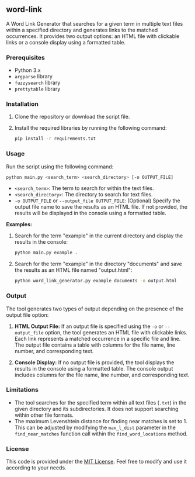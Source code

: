 ## word-link

A Word Link Generator that searches for a given term in multiple text files within a specified directory and generates links to the matched occurrences. It provides two output options: an HTML file with clickable links or a console display using a formatted table.

### Prerequisites

- Python 3.x
- `argparse` library
- `fuzzysearch` library
- `prettytable` library

### Installation

1. Clone the repository or download the script file.
2. Install the required libraries by running the following command:

   ```bash
   pip install -r requirements.txt
   ```

### Usage

Run the script using the following command:

```bash
python main.py <search_term> <search_directory> [-o OUTPUT_FILE]
```

- `<search_term>`: The term to search for within the text files.
- `<search_directory>`: The directory to search for text files.
- `-o OUTPUT_FILE` or `--output_file OUTPUT_FILE`: (Optional) Specify the output file name to save the results as an HTML file. If not provided, the results will be displayed in the console using a formatted table.

**Examples:**

1. Search for the term "example" in the current directory and display the results in the console:

   ```bash
   python main.py example .
   ```

2. Search for the term "example" in the directory "documents" and save the results as an HTML file named "output.html":

   ```bash
   python word_link_generator.py example documents -o output.html
   ```

### Output

The tool generates two types of output depending on the presence of the output file option:

1. **HTML Output File:** If an output file is specified using the `-o` or `--output_file` option, the tool generates an HTML file with clickable links. Each link represents a matched occurrence in a specific file and line. The output file contains a table with columns for the file name, line number, and corresponding text.

2. **Console Display:** If no output file is provided, the tool displays the results in the console using a formatted table. The console output includes columns for the file name, line number, and corresponding text.

### Limitations

- The tool searches for the specified term within all text files (`.txt`) in the given directory and its subdirectories. It does not support searching within other file formats.
- The maximum Levenshtein distance for finding near matches is set to 1. This can be adjusted by modifying the `max_l_dist` parameter in the `find_near_matches` function call within the `find_word_locations` method.

### License

This code is provided under the [MIT License](https://opensource.org/licenses/MIT). Feel free to modify and use it according to your needs.
